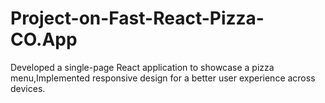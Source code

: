 # Project-on-Fast-React-Pizza-CO.App
Developed a single-page React application to showcase a pizza menu,Implemented responsive design for a better user experience across devices.
